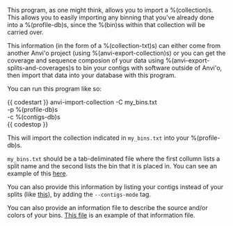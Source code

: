 This program, as one might think, allows you to import a %(collection)s. This allows you to easily importing any binning that you've already done into a %(profile-db)s, since the %(bin)ss within that collection will be carried over. 

This information (in the form of a %(collection-txt)s) can either come from another Anvi'o project (using %(anvi-export-collection)s) or you can get the coverage and sequence composion of your data using %(anvi-export-splits-and-coverages)s to bin your contigs with software outside of Anvi'o, then import that data into your database with this program. 

You can run this program like so: 

{{ codestart }}
anvi-import-collection -C my_bins.txt \
                        -p %(profile-db)s \
                        -c %(contigs-db)s \
{{ codestop }}

This will import the collection indicated in `my_bins.txt` into your %(profile-db)s. 

`my_bins.txt` should be a tab-deliminated file where the first collumn lists a split name and the second lists the bin that it is placed in. You can see an example of this [here](https://github.com/merenlab/anvio/blob/master/anvio/tests/sandbox/example_files_for_external_binning_results/external_binning_of_splits.txt). 

You can also provide this information by listing your contigs instead of your splits (like [this](https://github.com/merenlab/anvio/blob/master/anvio/tests/sandbox/example_files_for_external_binning_results/external_binning_of_contigs.txt)), by adding the `--contigs-mode` tag. 

You can also provide an information file to describe the source and/or colors of your bins. [This file](https://github.com/merenlab/anvio/blob/master/anvio/tests/sandbox/example_files_for_external_binning_results/example_bins_info_file.txt) is an example of that information file. 


